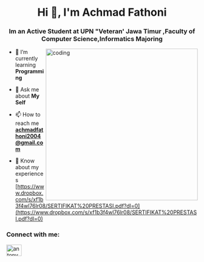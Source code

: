 <h1 align="center">Hi 👋, I'm Achmad Fathoni</h1>
<h3 align="center">Im an Active Student at UPN "Veteran' Jawa Timur ,Faculty of Computer Science,Informatics Majoring</h3>
<img align="right" alt="coding" width="400" src="https://camo.githubusercontent.com/cae12fddd9d6982901d82580bdf321d81fb299141098ca1c2d4891870827bf17/68747470733a2f2f6d69726f2e6d656469756d2e636f6d2f6d61782f313336302f302a37513379765349765f7430696f4a2d5a2e676966">

- 🌱 I’m currently learning **Programming**

- 💬 Ask me about **My Self**

- 📫 How to reach me **achmadfathoni2004@gmail.com**

- 📄 Know about my experiences [https://www.dropbox.com/s/xf1b3f4wl76lr08/SERTIFIKAT%20PRESTASI.pdf?dl=0](https://www.dropbox.com/s/xf1b3f4wl76lr08/SERTIFIKAT%20PRESTASI.pdf?dl=0)

<h3 align="left">Connect with me:</h3>
<p align="left">
<a href="https://instagram.com/antony.5_" target="blank"><img align="center" src="https://raw.githubusercontent.com/rahuldkjain/github-profile-readme-generator/master/src/images/icons/Social/instagram.svg" alt="antony.5_" height="30" width="40" /></a>
</p>
